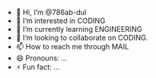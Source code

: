 - 👋 Hi, I’m @786ab-dul
- 👀 I’m interested in CODING
- 🌱 I’m currently learning ENGINEERING
- 💞️ I’m looking to collaborate on CODING.
- 📫 How to reach me through MAIL
- 😄 Pronouns: ...
- ⚡ Fun fact: ...

<!---
786ab-dul/786ab-dul is a ✨ special ✨ repository because its `README.md` (this file) appears on your GitHub profile.
You can click the Preview link to take a look at your changes.
--->
